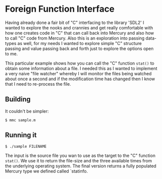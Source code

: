 # Foreign Function Interface

Having already done a fair bit of "C" interfacing to the library 'SDL2' I
wanted to explore the nooks and crannies and get really comfortable with how
one creates code in "C" that can call back into Mercury and also how to call
"C" code from Mercury. Also this is an exploration into passing data-types as
well, for my needs I wanted to explore simple "C" structure passing and value
passing back and forth just to explore the options open to me.

This particular example shows how you can call the "C" function `stat()` to
obtain some information about a file. I needed this as I wanted to implement a
very naive "file watcher" whereby I will monitor the files being watched about
once a second and if the modification time has changed then I know that I need
to re-process the file.


## Building

It couldn't be simpler:

    $ mmc sample.m

## Running it

    $ ./sample FILENAME

The input is the source file you wan to use as the target to the "C" function
`stat()`. We use it to return the file-size and the three available times from
the underlying operating system. The final version returns a fully populated
Mercury type we defined called `statinfo.
